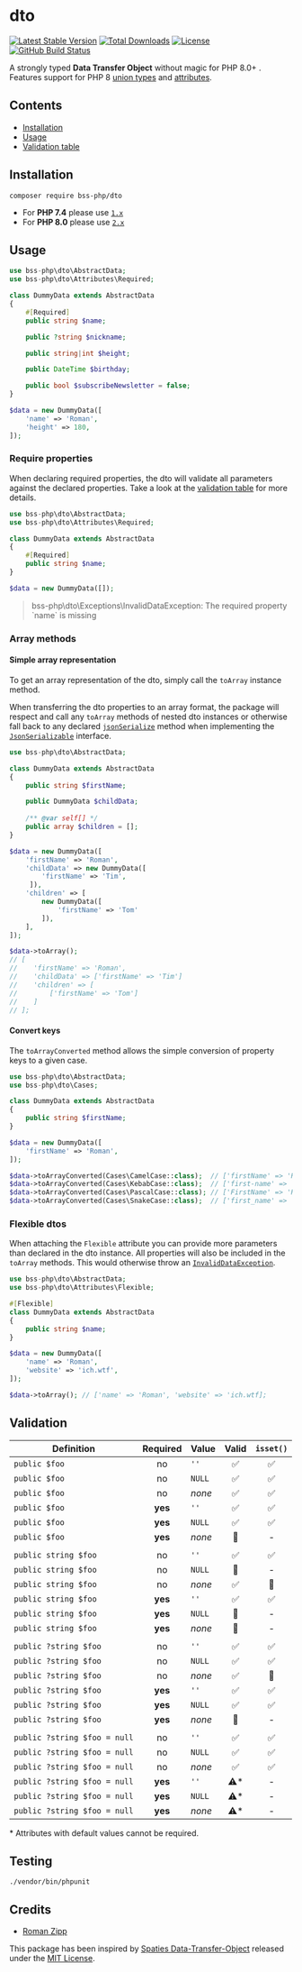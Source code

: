 # dto

[![Latest Stable Version](https://img.shields.io/packagist/v/bss-php/dto.svg?style=flat-square)](https://packagist.org/packages/bss-php/dto)
[![Total Downloads](https://img.shields.io/packagist/dt/bss-php/dto.svg?style=flat-square)](https://packagist.org/packages/bss-php/dto)
[![License](https://img.shields.io/packagist/l/bss-php/dto.svg?style=flat-square)](https://packagist.org/packages/bss-php/dto)
[![GitHub Build Status](https://img.shields.io/github/workflow/status/bss-php/dto/Tests?style=flat-square)](https://github.com/bss-php/dto/actions)

A strongly typed **Data Transfer Object** without magic for PHP 8.0+ . Features support for PHP 8 [union types](https://wiki.php.net/rfc/union_types_v2) and [attributes](https://wiki.php.net/rfc/attributes_v2).

## Contents

- [Installation](#installation)
- [Usage](#usage)
- [Validation table](#validation)

## Installation

```
composer require bss-php/dto
```

- For **PHP 7.4** please use [`1.x`](https://github.com/bss-php/dto/tree/1.x)
- For **PHP 8.0** please use [`2.x`](https://github.com/bss-php/dto)

## Usage

```php
use bss-php\dto\AbstractData;
use bss-php\dto\Attributes\Required;

class DummyData extends AbstractData
{
    #[Required]
    public string $name;

    public ?string $nickname;

    public string|int $height;

    public DateTime $birthday;

    public bool $subscribeNewsletter = false;
}

$data = new DummyData([
    'name' => 'Roman',
    'height' => 180,
]);
```

### Require properties

When declaring required properties, the dto will validate all parameters against the declared properties. Take a look at the [validation table](#validation) for more details.

```php
use bss-php\dto\AbstractData;
use bss-php\dto\Attributes\Required;

class DummyData extends AbstractData
{
    #[Required]
    public string $name;
}

$data = new DummyData([]);
```

> bss-php\dto\Exceptions\InvalidDataException: The required property \`name\` is missing

### Array methods

#### Simple array representation

To get an array representation of the dto, simply call the `toArray` instance method.

When transferring the dto properties to an array format, the package will respect and call any `toArray` methods of nested dto instances or otherwise fall back to any declared [`jsonSerialize`](https://www.php.net/manual/de/jsonserializable.jsonserialize.php) method when implementing the [`JsonSerializable`](https://www.php.net/manual/de/class.jsonserializable.php) interface.

```php
use bss-php\dto\AbstractData;

class DummyData extends AbstractData
{
    public string $firstName;

    public DummyData $childData;
    
    /** @var self[] */
    public array $children = [];
}

$data = new DummyData([
    'firstName' => 'Roman',
    'childData' => new DummyData([
        'firstName' => 'Tim',
     ]),
    'children' => [
        new DummyData([
            'firstName' => 'Tom'
        ]),
    ],
]);

$data->toArray();
// [
//    'firstName' => 'Roman',
//    'childData' => ['firstName' => 'Tim']
//    'children' => [
//        ['firstName' => 'Tom']
//    ] 
// ];
```

#### Convert keys

The `toArrayConverted` method allows the simple conversion of property keys to a given case.

```php
use bss-php\dto\AbstractData;
use bss-php\dto\Cases;

class DummyData extends AbstractData
{
    public string $firstName;
}

$data = new DummyData([
    'firstName' => 'Roman',
]);

$data->toArrayConverted(Cases\CamelCase::class);  // ['firstName' => 'Roman'];
$data->toArrayConverted(Cases\KebabCase::class);  // ['first-name' => 'Roman'];
$data->toArrayConverted(Cases\PascalCase::class); // ['FirstName' => 'Roman'];
$data->toArrayConverted(Cases\SnakeCase::class);  // ['first_name' => 'Roman'];
```

### Flexible dtos

When attaching the `Flexible` attribute you can provide more parameters than declared in the dto instance.
All properties will also be included in the `toArray` methods. This would otherwise throw an [`InvalidDataException`](src/Exceptions/InvalidDataException.php).

```php
use bss-php\dto\AbstractData;
use bss-php\dto\Attributes\Flexible;

#[Flexible]
class DummyData extends AbstractData
{
    public string $name;
}

$data = new DummyData([
    'name' => 'Roman',
    'website' => 'ich.wtf',
]);

$data->toArray(); // ['name' => 'Roman', 'website' => 'ich.wtf];
```

## Validation

| Definition | Required | Value | Valid | `isset()` |
| --- | :---: | --- | :---: | :---: |
| `public $foo` | no | `''` | ✅ | ✅ |
| `public $foo` | no | `NULL` | ✅ | ✅ |
| `public $foo` | no | *none* | ✅ | ✅ |
| `public $foo` | **yes** | `''` | ✅ | ✅ |
| `public $foo` | **yes** | `NULL` | ✅ | ✅ |
| `public $foo` | **yes** | *none* | 🚫 | - |
| | | | |
| `public string $foo` | no | `''` | ✅ | ✅ |
| `public string $foo` | no | `NULL` | 🚫 | - |
| `public string $foo` | no | *none* | ✅ | 🚫 |
| `public string $foo` | **yes** | `''` | ✅ | ✅ |
| `public string $foo` | **yes** | `NULL` | 🚫 | - |
| `public string $foo` | **yes** | *none* | 🚫 | - | 
| | | | |
| `public ?string $foo` | no | `''` | ✅ | ✅ |
| `public ?string $foo` | no | `NULL` | ✅ | ✅ |
| `public ?string $foo` | no | *none* | ✅ | 🚫 |
| `public ?string $foo` | **yes** | `''` | ✅ | ✅ |
| `public ?string $foo` | **yes** | `NULL` | ✅ | ✅ |
| `public ?string $foo` | **yes** | *none* | 🚫 | - |
| | | | |
| `public ?string $foo = null` | no | `''` | ✅ | ✅ |
| `public ?string $foo = null` | no | `NULL` | ✅ | ✅ |
| `public ?string $foo = null` | no | *none* | ✅ | ✅ |
| `public ?string $foo = null` | **yes** | `''` | ⚠️* | - |
| `public ?string $foo = null` | **yes** | `NULL` | ⚠️* | - |
| `public ?string $foo = null` | **yes** | *none* | ⚠️* | - |

\* Attributes with default values cannot be required.

## Testing

```
./vendor/bin/phpunit
```

## Credits

- [Roman Zipp](https://github.com/bss-php)

This package has been inspired by [Spaties Data-Transfer-Object](https://github.com/spatie/data-transfer-object) released under the [MIT License](https://github.com/spatie/data-transfer-object/blob/2.5.0/LICENSE.md).
